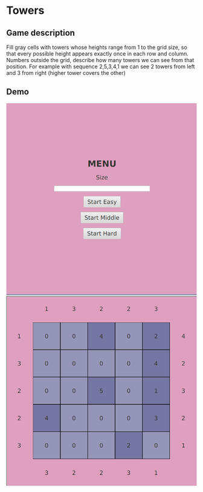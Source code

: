 # Towers
## Game description
Fill gray cells with towers whose heights range from 1 to the grid size, so that every possible height appears exactly once in each row and column. 
Numbers outside the grid, describe how many towers we can see from that position.
For example with sequence 2,5,3,4,1 we can see 2 towers from left and 3 from right (higher tower covers the other)

## Demo
![Menu](menu.png)
![Game](game.png)
